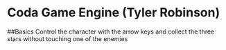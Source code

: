 # Coda Game Engine (Tyler Robinson)
##Basics
Control the character with the arrow keys and collect the three stars without touching one of the enemies

